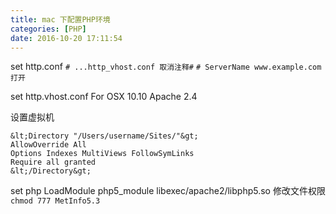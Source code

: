 ```yaml
---
title: mac 下配置PHP环境
categories: [PHP]
date: 2016-10-20 17:11:54
---
```


set http.conf
`# ...http_vhost.conf 取消注释#`
`# ServerName www.example.com 打开`

set http.vhost.conf For OSX 10.10 Apache 2.4

设置虚拟机

    &lt;Directory "/Users/username/Sites/"&gt;
    AllowOverride All
    Options Indexes MultiViews FollowSymLinks
    Require all granted
    &lt;/Directory&gt;

set php
LoadModule php5_module libexec/apache2/libphp5.so
修改文件权限 `chmod 777 MetInfo5.3`